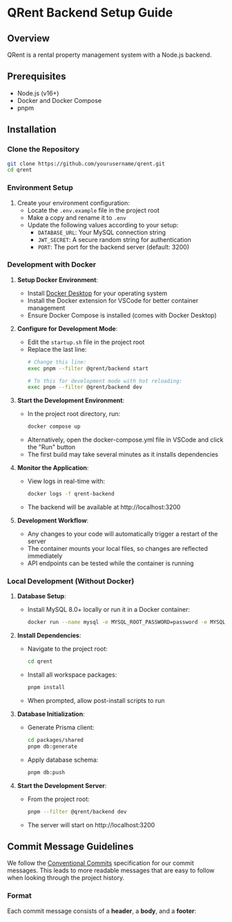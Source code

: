# QRent Backend Setup Guide

## Overview
QRent is a rental property management system with a Node.js backend.

## Prerequisites
- Node.js (v16+)
- Docker and Docker Compose
- pnpm

## Installation

### Clone the Repository
```bash
git clone https://github.com/yourusername/qrent.git
cd qrent
```

### Environment Setup

1. Create your environment configuration:
   - Locate the `.env.example` file in the project root
   - Make a copy and rename it to `.env`
   - Update the following values according to your setup:
     - `DATABASE_URL`: Your MySQL connection string
     - `JWT_SECRET`: A secure random string for authentication
     - `PORT`: The port for the backend server (default: 3200)

### Development with Docker

1. **Setup Docker Environment**:
   - Install [Docker Desktop](https://www.docker.com/products/docker-desktop/) for your operating system
   - Install the Docker extension for VSCode for better container management
   - Ensure Docker Compose is installed (comes with Docker Desktop)

2. **Configure for Development Mode**:
   - Edit the `startup.sh` file in the project root
   - Replace the last line:
     ```sh
     # Change this line:
     exec pnpm --filter @qrent/backend start
     
     # To this for development mode with hot reloading:
     exec pnpm --filter @qrent/backend dev
     ```

3. **Start the Development Environment**:
   - In the project root directory, run:
     ```sh
     docker compose up
     ```
   - Alternatively, open the docker-compose.yml file in VSCode and click the "Run" button
   - The first build may take several minutes as it installs dependencies

4. **Monitor the Application**:
   - View logs in real-time with:
     ```sh
     docker logs -f qrent-backend
     ```
   - The backend will be available at http://localhost:3200

5. **Development Workflow**:
   - Any changes to your code will automatically trigger a restart of the server
   - The container mounts your local files, so changes are reflected immediately
   - API endpoints can be tested while the container is running

### Local Development (Without Docker)

1. **Database Setup**:
   - Install MySQL 8.0+ locally or run it in a Docker container:
     ```sh
     docker run --name mysql -e MYSQL_ROOT_PASSWORD=password -e MYSQL_DATABASE=qrent -p 3306:3306 -d mysql:8
     ```

2. **Install Dependencies**:
   - Navigate to the project root:
     ```sh
     cd qrent
     ```
   - Install all workspace packages:
     ```sh
     pnpm install
     ```
   - When prompted, allow post-install scripts to run

3. **Database Initialization**:
   - Generate Prisma client:
     ```sh
     cd packages/shared
     pnpm db:generate
     ```
   - Apply database schema:
     ```sh
     pnpm db:push
     ```

4. **Start the Development Server**:
   - From the project root:
     ```sh
     pnpm --filter @qrent/backend dev
     ```
   - The server will start on http://localhost:3200

## Commit Message Guidelines

We follow the [Conventional Commits](https://www.conventionalcommits.org/) specification for our commit messages. This leads to more readable messages that are easy to follow when looking through the project history.

### Format

Each commit message consists of a **header**, a **body**, and a **footer**:

    

